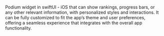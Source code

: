 Podium widget in swiftUI - iOS that can show rankings, progress bars, or any other relevant information, with personalized styles and interactions. It can be fully customized to fit the app’s theme and user preferences, offering a seamless experience that integrates with the overall app functionality.

